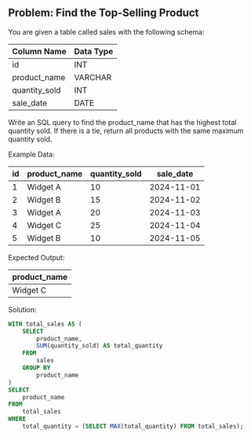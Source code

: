 ## Problem: Find the Top-Selling Product

You are given a table called sales with the following schema:

| Column Name    | Data Type |
| ------------- | --------- |
| id            | INT       |
| product_name  | VARCHAR   |
| quantity_sold | INT       |
| sale_date     | DATE      |


Write an SQL query to find the product_name that has the highest total quantity sold. If there is a tie, return all products with the same maximum quantity sold.

Example Data:

| id | product_name | quantity_sold | sale_date  |
| -- | ------------ | ------------- | ---------- |
| 1  | Widget A     | 10            | 2024-11-01 |
| 2  | Widget B     | 15            | 2024-11-02 |
| 3  | Widget A     | 20            | 2024-11-03 |
| 4  | Widget C     | 25            | 2024-11-04 |
| 5  | Widget B     | 10            | 2024-11-05 |

Expected Output:

| product_name |
| ------------ |
| Widget C     |

Solution:

```sql
WITH total_sales AS (
    SELECT
        product_name,
        SUM(quantity_sold) AS total_quantity
    FROM
        sales
    GROUP BY
        product_name
)
SELECT
    product_name
FROM
    total_sales
WHERE
    total_quantity = (SELECT MAX(total_quantity) FROM total_sales);
```
